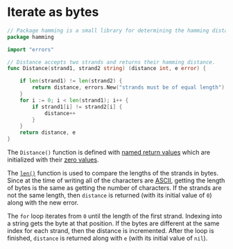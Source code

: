 # Iterate as bytes

```go
// Package hamming is a small library for determining the hamming distance between two strands.
package hamming

import "errors"

// Distance accepts two strands and returns their hamming distance.
func Distance(strand1, strand2 string) (distance int, e error) {

	if len(strand1) != len(strand2) {
		return distance, errors.New("strands must be of equal length")
	}
	for i := 0; i < len(strand1); i++ {
		if strand1[i] != strand2[i] {
			distance++
		}
	}
	return distance, e
}
```

The `Distance()` function is defined with [named return values][named-return-values] which are initialized with their [zero values][zero-values].

The [`len()`][len] function is used to compare the lengths of the strands in bytes.
Since at the time of writing all of the characters are [ASCII][ascii], getting the length of bytes is the same as getting the number of characters.
If the strands are not the same length, then `distance` is returned (with its initial value of `0`) along with the new error.

The `for` loop iterates from `0` until the length of the first strand.
Indexing into a string gets the byte at that position.
If the bytes are different at the same index for each strand, then the distance is incremented.
After the loop is finished, `distance` is returned along with `e` (with its initial value of `nil`).

[named-return-values]: https://yourbasic.org/golang/named-return-values-parameters/
[zero-values]: https://yourbasic.org/golang/default-zero-value/
[len]: https://pkg.go.dev/builtin#len
[ascii]: https://www.asciitable.com/
